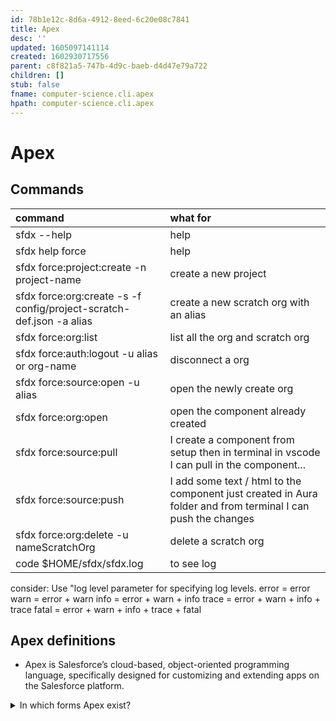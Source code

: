 ```yaml
---
id: 78b1e12c-8d6a-4912-8eed-6c20e08c7841
title: Apex
desc: ''
updated: 1605097141114
created: 1602930717556
parent: c8f821a5-747b-4d9c-baeb-d4d47e79a722
children: []
stub: false
fname: computer-science.cli.apex
hpath: computer-science.cli.apex
---
```

# Apex

## Commands

| command                                                              | what for                                                                                                     |
| :------------------------------------------------------------------- | :----------------------------------------------------------------------------------------------------------- |
| sfdx --help                                                          | help                                                                                                         |
| sfdx help force                                                      | help                                                                                                         |
| sfdx force:project:create -n project-name                            | create a new project                                                                                         |
| sfdx force:org:create -s -f config/project-scratch-def.json -a alias | create a new scratch org with an alias                                                                       |
| sfdx force:org:list                                                  | list all the org and scratch org                                                                             |
| sfdx force:auth:logout -u alias or org-name                          | disconnect a org                                                                                             |
| sfdx force:source:open -u alias                                      | open the newly create org                                                                                    |
| sfdx force:org:open                                                  | open the component already created                                                                           |
| sfdx force:source:pull                                               | I create a component from setup then in terminal in vscode I can pull in the component...                    |
| sfdx force:source:push                                               | I add some text / html to the component just created in Aura folder and from terminal I can push the changes |
| sfdx force:org:delete -u nameScratchOrg                              | delete a scratch org                                                                                         |
| code $HOME/sfdx/sfdx.log                                             | to see log                                                                                                   |

consider:
Use "log level parameter for specifying log levels. error = error 
warn = error + warn 
info = error + warn + info 
trace = error + warn + info + trace 
fatal = error + warn + info + trace + fatal

## Apex definitions

- Apex is Salesforce’s cloud-based, object-oriented programming language, specifically designed for customizing and extending apps on the Salesforce platform.

<details><summary>
In which forms Apex exist?
</summary>

Apex can be written in 2 forms: as a #class or a [trigger](/404.html) (execution is triggered during processing DML statements);

</details>

